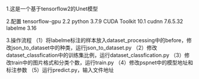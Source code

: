1.这是一个基于tensorflow2的Unet模型

2.配置
tensorflow-gpu       2.2
python               3.7.9
CUDA Toolkit         10.1
cudnn                7.6.5.32
labelme              3.16 

3.操作流程
（1）将labelme标注的样本放入dataset_processing中的before，修改json_to_dataset中的种类，运行json_to_dataset.py
（2）修改dataset_classfication中的训练集比例，运行dataset_classfication.py
（3）修改train中的图片格式和分类个数，运行train.py
（4）修改pspnet中的模型地址和标注参数
（5）运行predict.py，输入文件地址